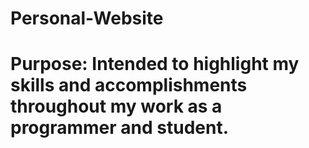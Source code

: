 # Personal-Website
# Purpose: Intended to highlight my skills and accomplishments throughout my work as a programmer and student. 
